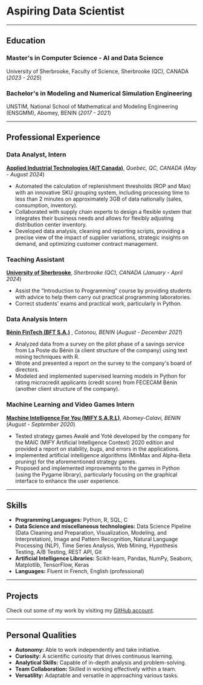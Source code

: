 # Aspiring Data Scientist
---
## Education

### Master's in Computer Science - AI and Data Science 
University of Sherbrooke, Faculty of Science, Sherbrooke (QC), CANADA 
(*2023 - 2025*)

### Bachelor's in Modeling and Numerical Simulation Engineering
UNSTIM, National School of Mathematical and Modeling Engineering (ENSGMM), Abomey, BENIN
(*2017 - 2021*)

---
## Professional Experience

### Data Analyst, Intern 

**[Applied Industrial Technologies (AIT Canada)](https://appliedcanada.com/)**, *Quebec, QC, CANADA*
(*May - August 2024*) 
  - Automated the calculation of replenishment thresholds (ROP and Max) with an innovative SKU grouping system, including processing time to less than 2 minutes on approximately 3GB of data nationally (sales, consumption, inventory).
  - Collaborated with supply chain experts to design a flexible system that integrates their business needs and allows for flexibly adjusting distribution center inventory.
  - Developed data analysis, cleaning and reporting scripts, providing a precise view of the impact of supplier variations, strategic insights on demand, and optimizing customer contract management.

### Teaching Assistant

**[University of Sherbrooke](https://www.usherbrooke.ca/)**, *Sherbrooke (QC), CANADA*
(*January - April 2024*)
  - Assist the “Introduction to Programming” course by providing students with advice to help them carry out practical programming laboratories.
  - Correct students' exams and practical work, particularly in Python.

### Data Analysis Intern

**[Bénin FinTech (BFT S.A.)](https://bftgroup.co/)** , *Cotonou, BENIN*
(*August - December 2021*)
  - Analyzed data from a survey on the pilot phase of a savings service from La Poste du Bénin (a client structure of the company) using text mining techniques with R.
  - Wrote and presented a report on the survey to the company's board of directors.
  - Modeled and implemented supervised learning models in Python for rating microcredit applicants (credit score) from FECECAM Bénin (another client structure of the company).

### Machine Learning and Video Games Intern

**[Machine Intelligence For You (MIFY S.A.R.L)](https://www.linkedin.com/company/mify/)**, *Abomey-Calavi, BENIN*
(*August - September 2020*)
  - Tested strategy games Awalé and Yoté developed by the company for the MAIC (MIFY Artificial Intelligence Context) 2020 edition and provided a report on stability, bugs, and errors in the applications.
  - Implemented artificial intelligence algorithms (MinMax and Alpha-Beta pruning) for the aforementioned strategy games.
  - Proposed and implemented improvements to the games in Python (using the Pygame library), particularly focusing on the graphical interface to enhance the user experience.

---
## Skills

- **Programming Languages:** Python, R, SQL, C
- **Data Science and miscellaneous technologies:**
  Data Science Pipeline (Data Cleaning and Preparation, Visualization, Modeling, and Interpretation), Image and Pattern Recognition, Natural Language Processing (NLP), Time Series Analysis, Web Mining, Hypothesis Testing, A/B Testing, REST API, Git
- **Artificial Intelligence Libraries:**
  Scikit-learn, Pandas, NumPy, Seaborn, Matplotlib, TensorFlow, Keras
- **Languages:** Fluent in French, English (professional)
  
---
## Projects
Check out some of my work by visiting my [GitHub account](https://github.com/mjfriedman).

---
## Personal Qualities

- **Autonomy:** Able to work independently and take initiative.
- **Curiosity:** A scientific curiosity that drives continuous learning.
- **Analytical Skills:** Capable of in-depth analysis and problem-solving.
- **Team Collaboration:** Skilled in working effectively within a team.
- **Versatility:** Adaptable and versatile in approaching various tasks.

